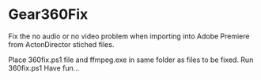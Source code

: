 # Gear360Fix
Fix the no audio or no video problem when importing into Adobe Premiere from ActonDirector stiched files.

Place 360fix.ps1 file and ffmpeg.exe in same folder as files to be fixed.
Run 360fix.ps1
Have fun...
